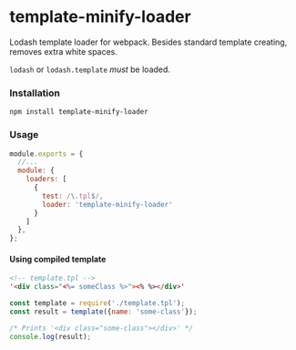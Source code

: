 # template-minify-loader

Lodash template loader for webpack. Besides standard template creating, removes extra white spaces.

`lodash` or `lodash.template` *must* be loaded.

### Installation

`npm install template-minify-loader`

### Usage

```javascript
module.exports = {
  //...
  module: {
    loaders: [
      {
        test: /\.tpl$/,
        loader: 'template-minify-loader'
      }
    ]
  },
};
```

#### Using compiled template

```html
<!-- template.tpl -->
'<div class="<%= someClass %>"><% %></div>'
```

```javascript
const template = require('./template.tpl');
const result = template({name: 'some-class'});

/* Prints '<div class="some-class"></div>' */
console.log(result);
```

